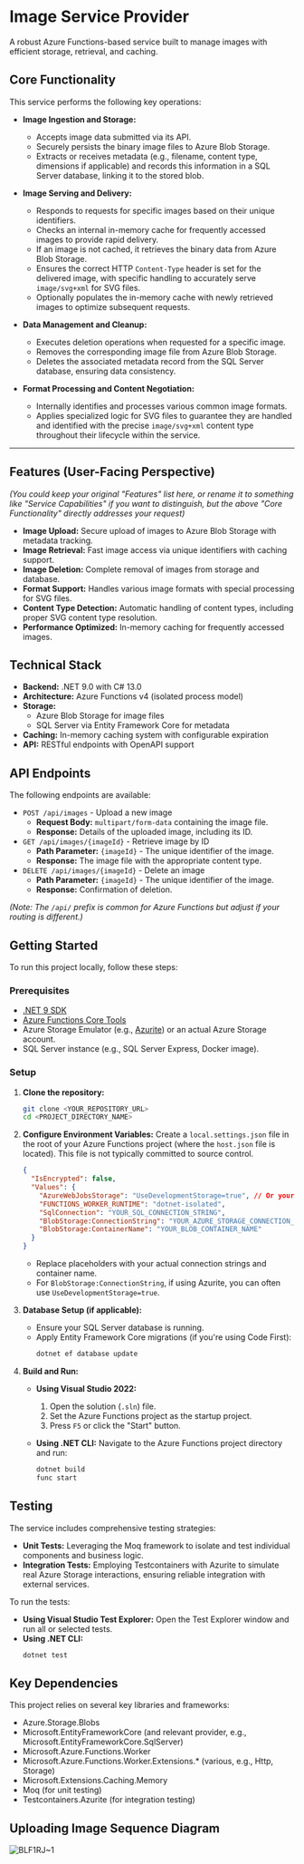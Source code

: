 # Image Service Provider

A robust Azure Functions-based service built to manage images with efficient storage, retrieval, and caching.

##  Core Functionality

This service performs the following key operations:

*   **Image Ingestion and Storage:**
    *   Accepts image data submitted via its API.
    *   Securely persists the binary image files to Azure Blob Storage.
    *   Extracts or receives metadata (e.g., filename, content type, dimensions if applicable) and records this information in a SQL Server database, linking it to the stored blob.

*   **Image Serving and Delivery:**
    *   Responds to requests for specific images based on their unique identifiers.
    *   Checks an internal in-memory cache for frequently accessed images to provide rapid delivery.
    *   If an image is not cached, it retrieves the binary data from Azure Blob Storage.
    *   Ensures the correct HTTP `Content-Type` header is set for the delivered image, with specific handling to accurately serve `image/svg+xml` for SVG files.
    *   Optionally populates the in-memory cache with newly retrieved images to optimize subsequent requests.

*   **Data Management and Cleanup:**
    *   Executes deletion operations when requested for a specific image.
    *   Removes the corresponding image file from Azure Blob Storage.
    *   Deletes the associated metadata record from the SQL Server database, ensuring data consistency.

*   **Format Processing and Content Negotiation:**
    *   Internally identifies and processes various common image formats.
    *   Applies specialized logic for SVG files to guarantee they are handled and identified with the precise `image/svg+xml` content type throughout their lifecycle within the service.

---

##  Features (User-Facing Perspective)

*(You could keep your original "Features" list here, or rename it to something like "Service Capabilities" if you want to distinguish, but the above "Core Functionality" directly addresses your request)*

*   **Image Upload:** Secure upload of images to Azure Blob Storage with metadata tracking.
*   **Image Retrieval:** Fast image access via unique identifiers with caching support.
*   **Image Deletion:** Complete removal of images from storage and database.
*   **Format Support:** Handles various image formats with special processing for SVG files.
*   **Content Type Detection:** Automatic handling of content types, including proper SVG content type resolution.
*   **Performance Optimized:** In-memory caching for frequently accessed images.

##  Technical Stack

*   **Backend:** .NET 9.0 with C# 13.0
*   **Architecture:** Azure Functions v4 (isolated process model)
*   **Storage:**
    *   Azure Blob Storage for image files
    *   SQL Server via Entity Framework Core for metadata
*   **Caching:** In-memory caching system with configurable expiration
*   **API:** RESTful endpoints with OpenAPI support

##  API Endpoints

The following endpoints are available:

*   `POST /api/images` - Upload a new image
    *   **Request Body:** `multipart/form-data` containing the image file.
    *   **Response:** Details of the uploaded image, including its ID.
*   `GET /api/images/{imageId}` - Retrieve image by ID
    *   **Path Parameter:** `{imageId}` - The unique identifier of the image.
    *   **Response:** The image file with the appropriate content type.
*   `DELETE /api/images/{imageId}` - Delete an image
    *   **Path Parameter:** `{imageId}` - The unique identifier of the image.
    *   **Response:** Confirmation of deletion.

*(Note: The `/api/` prefix is common for Azure Functions but adjust if your routing is different.)*

##  Getting Started

To run this project locally, follow these steps:

### Prerequisites

*   [.NET 9 SDK](https://dotnet.microsoft.com/download/dotnet/9.0)
*   [Azure Functions Core Tools](https://docs.microsoft.com/azure/azure-functions/functions-run-local)
*   Azure Storage Emulator (e.g., [Azurite](https://docs.microsoft.com/azure/storage/common/storage-use-azurite)) or an actual Azure Storage account.
*   SQL Server instance (e.g., SQL Server Express, Docker image).

### Setup

1.  **Clone the repository:**
    ```bash
    git clone <YOUR_REPOSITORY_URL>
    cd <PROJECT_DIRECTORY_NAME>
    ```

2.  **Configure Environment Variables:**
    Create a `local.settings.json` file in the root of your Azure Functions project (where the `host.json` file is located). This file is not typically committed to source control.

    ```json
    {
      "IsEncrypted": false,
      "Values": {
        "AzureWebJobsStorage": "UseDevelopmentStorage=true", // Or your actual storage connection string for Functions runtime
        "FUNCTIONS_WORKER_RUNTIME": "dotnet-isolated",
        "SqlConnection": "YOUR_SQL_CONNECTION_STRING",
        "BlobStorage:ConnectionString": "YOUR_AZURE_STORAGE_CONNECTION_STRING", // Can be UseDevelopmentStorage=true if using Azurite
        "BlobStorage:ContainerName": "YOUR_BLOB_CONTAINER_NAME"
      }
    }
    ```
    *   Replace placeholders with your actual connection strings and container name.
    *   For `BlobStorage:ConnectionString`, if using Azurite, you can often use `UseDevelopmentStorage=true`.

3.  **Database Setup (if applicable):**
    *   Ensure your SQL Server database is running.
    *   Apply Entity Framework Core migrations (if you're using Code First):
        ```bash
        dotnet ef database update
        ```

4.  **Build and Run:**

    *   **Using Visual Studio 2022:**
        1.  Open the solution (`.sln`) file.
        2.  Set the Azure Functions project as the startup project.
        3.  Press `F5` or click the "Start" button.

    *   **Using .NET CLI:**
        Navigate to the Azure Functions project directory and run:
        ```bash
        dotnet build
        func start
        ```

##  Testing

The service includes comprehensive testing strategies:

*   **Unit Tests:** Leveraging the Moq framework to isolate and test individual components and business logic.
*   **Integration Tests:** Employing Testcontainers with Azurite to simulate real Azure Storage interactions, ensuring reliable integration with external services.

To run the tests:

*   **Using Visual Studio Test Explorer:** Open the Test Explorer window and run all or selected tests.
*   **Using .NET CLI:**
    ```bash
    dotnet test
    ```

##  Key Dependencies

This project relies on several key libraries and frameworks:

*   Azure.Storage.Blobs
*   Microsoft.EntityFrameworkCore (and relevant provider, e.g., Microsoft.EntityFrameworkCore.SqlServer)
*   Microsoft.Azure.Functions.Worker
*   Microsoft.Azure.Functions.Worker.Extensions.* (various, e.g., Http, Storage)
*   Microsoft.Extensions.Caching.Memory
*   Moq (for unit testing)
*   Testcontainers.Azurite (for integration testing)

## Uploading Image Sequence Diagram

![BLF1RJ~1](https://github.com/user-attachments/assets/eea97ddd-e368-4515-b62d-a566c5ef2d9b)
